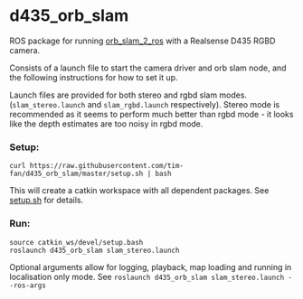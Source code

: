 # d435_orb_slam

ROS package for running [orb_slam_2_ros](https://github.com/appliedAI-Initiative/orb_slam_2_ros) with a Realsense D435 RGBD camera.

Consists of a launch file to start the camera driver and orb slam node, and the following instructions for how to set it up.

Launch files are provided for both stereo and rgbd slam modes. (`slam_stereo.launch` and `slam_rgbd.launch` respectively). 
Stereo mode is recommended as it seems to perform much better than rgbd mode - it looks like the depth estimates are too noisy in rgbd mode.

### Setup:
```{bash}
curl https://raw.githubusercontent.com/tim-fan/d435_orb_slam/master/setup.sh | bash
```
This will create a catkin workspace with all dependent packages. See [setup.sh](setup.sh) for details.

### Run:
```
source catkin_ws/devel/setup.bash
roslaunch d435_orb_slam slam_stereo.launch
```

Optional arguments allow for logging, playback, map loading and running in localisation only mode.
See `roslaunch d435_orb_slam slam_stereo.launch --ros-args` 
